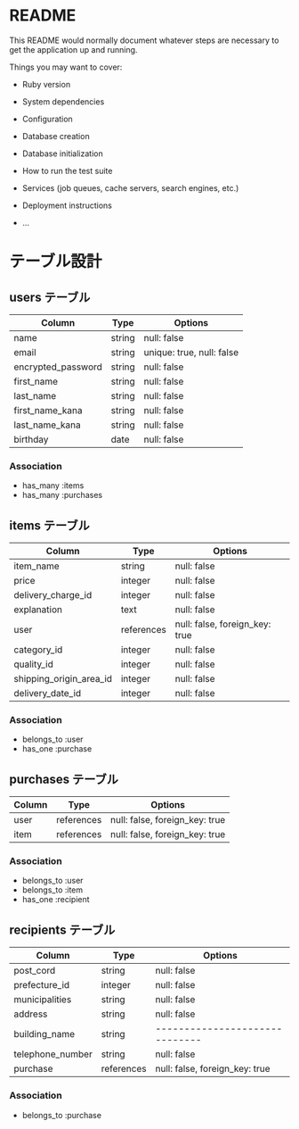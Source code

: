 # README

This README would normally document whatever steps are necessary to get the
application up and running.

Things you may want to cover:

* Ruby version

* System dependencies

* Configuration

* Database creation

* Database initialization

* How to run the test suite

* Services (job queues, cache servers, search engines, etc.)

* Deployment instructions

* ...

# テーブル設計

## users テーブル

| Column             | Type   | Options                   |
| ------------------ | ------ | ------------------------- |
| name               | string | null: false               |
| email              | string | unique: true, null: false |
| encrypted_password | string | null: false               |
| first_name         | string | null: false               |
| last_name          | string | null: false               | 
| first_name_kana    | string | null: false               |
| last_name_kana     | string | null: false               |
| birthday           | date   | null: false               |

### Association
- has_many :items
- has_many :purchases

## items テーブル

| Column                  | Type        | Options                        |
| ----------------------- | ----------- | ------------------------------ |
| item_name               | string      | null: false                    |
| price                   | integer     | null: false                    |
| delivery_charge_id      | integer     | null: false                    |
| explanation             | text        | null: false                    |
| user                    | references  | null: false, foreign_key: true |
| category_id             | integer     | null: false                    |
| quality_id              | integer     | null: false                    |
| shipping_origin_area_id | integer     | null: false                    |
| delivery_date_id        | integer     | null: false                    |

### Association
- belongs_to :user
- has_one :purchase

## purchases テーブル

| Column    | Type       | Options                        |
| --------- | ---------- | ------------------------------ |
| user      | references | null: false, foreign_key: true |
| item      | references | null: false, foreign_key: true |

### Association
- belongs_to :user
- belongs_to :item
- has_one :recipient

## recipients テーブル

| Column             | Type       | Options                        |
| ------------------ | ---------- | ------------------------------ |
| post_cord          | string     | null: false                    |
| prefecture_id      | integer    | null: false                    |
| municipalities     | string     | null: false                    |
| address            | string     | null: false                    |
| building_name      | string     | ------------------------------ |
| telephone_number   | string     | null: false                    |
| purchase           | references | null: false, foreign_key: true |

### Association
- belongs_to :purchase

